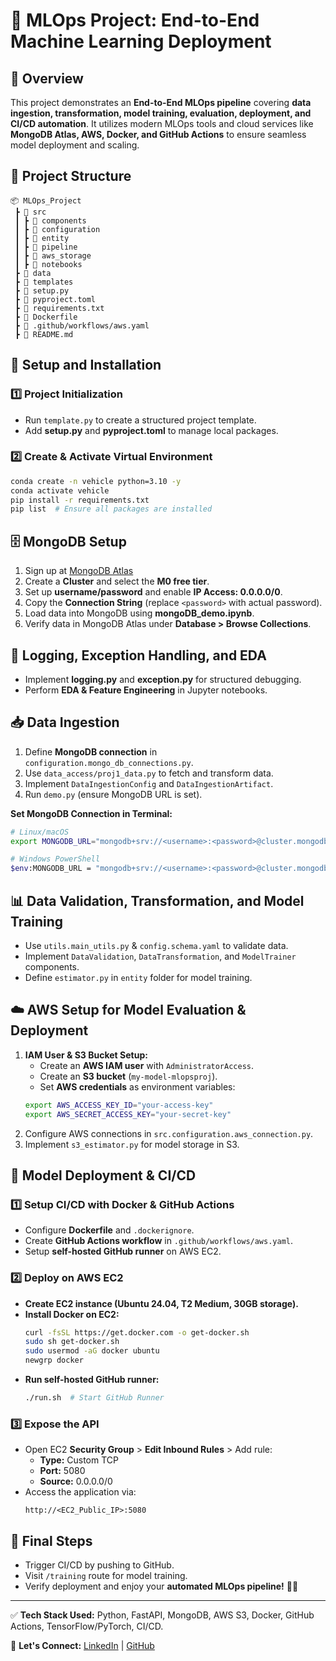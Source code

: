# 🚀 MLOps Project: End-to-End Machine Learning Deployment

## 📌 Overview

This project demonstrates an **End-to-End MLOps pipeline** covering **data ingestion, transformation, model training, evaluation, deployment, and CI/CD automation**. It utilizes modern MLOps tools and cloud services like **MongoDB Atlas, AWS, Docker, and GitHub Actions** to ensure seamless model deployment and scaling.

## 📂 Project Structure

```
📦 MLOps_Project
 ┣ 📂 src
 ┃ ┣ 📂 components
 ┃ ┣ 📂 configuration
 ┃ ┣ 📂 entity
 ┃ ┣ 📂 pipeline
 ┃ ┣ 📂 aws_storage
 ┃ ┣ 📂 notebooks
 ┣ 📂 data
 ┣ 📂 templates
 ┣ 📜 setup.py
 ┣ 📜 pyproject.toml
 ┣ 📜 requirements.txt
 ┣ 📜 Dockerfile
 ┣ 📜 .github/workflows/aws.yaml
 ┣ 📜 README.md
```

## 🔧 **Setup and Installation**

### 1️⃣ **Project Initialization**

- Run `template.py` to create a structured project template.
- Add **setup.py** and **pyproject.toml** to manage local packages.

### 2️⃣ **Create & Activate Virtual Environment**

```bash
conda create -n vehicle python=3.10 -y
conda activate vehicle
pip install -r requirements.txt
pip list  # Ensure all packages are installed
```

## 🗄️ **MongoDB Setup**

1. Sign up at [MongoDB Atlas](https://www.mongodb.com/atlas/database)
2. Create a **Cluster** and select the **M0 free tier**.
3. Set up **username/password** and enable **IP Access: 0.0.0.0/0**.
4. Copy the **Connection String** (replace `<password>` with actual password).
5. Load data into MongoDB using **mongoDB\_demo.ipynb**.
6. Verify data in MongoDB Atlas under **Database > Browse Collections**.

## 📝 **Logging, Exception Handling, and EDA**

- Implement **logging.py** and **exception.py** for structured debugging.
- Perform **EDA & Feature Engineering** in Jupyter notebooks.

## 📥 **Data Ingestion**

1. Define **MongoDB connection** in `configuration.mongo_db_connections.py`.
2. Use `data_access/proj1_data.py` to fetch and transform data.
3. Implement `DataIngestionConfig` and `DataIngestionArtifact`.
4. Run `demo.py` (ensure MongoDB URL is set).

**Set MongoDB Connection in Terminal:**

```bash
# Linux/macOS
export MONGODB_URL="mongodb+srv://<username>:<password>@cluster.mongodb.net"

# Windows PowerShell
$env:MONGODB_URL = "mongodb+srv://<username>:<password>@cluster.mongodb.net"
```

## 📊 **Data Validation, Transformation, and Model Training**

- Use `utils.main_utils.py` & `config.schema.yaml` to validate data.
- Implement `DataValidation`, `DataTransformation`, and `ModelTrainer` components.
- Define `estimator.py` in `entity` folder for model training.

## ☁️ **AWS Setup for Model Evaluation & Deployment**

1. **IAM User & S3 Bucket Setup:**
   - Create an **AWS IAM user** with `AdministratorAccess`.
   - Create an **S3 bucket** (`my-model-mlopsproj`).
   - Set **AWS credentials** as environment variables:
   ```bash
   export AWS_ACCESS_KEY_ID="your-access-key"
   export AWS_SECRET_ACCESS_KEY="your-secret-key"
   ```
2. Configure AWS connections in `src.configuration.aws_connection.py`.
3. Implement `s3_estimator.py` for model storage in S3.

## 🚀 **Model Deployment & CI/CD**

### 1️⃣ **Setup CI/CD with Docker & GitHub Actions**

- Configure **Dockerfile** and `.dockerignore`.
- Create **GitHub Actions workflow** in `.github/workflows/aws.yaml`.
- Setup **self-hosted GitHub runner** on AWS EC2.

### 2️⃣ **Deploy on AWS EC2**

- **Create EC2 instance (Ubuntu 24.04, T2 Medium, 30GB storage).**
- **Install Docker on EC2:**
  ```bash
  curl -fsSL https://get.docker.com -o get-docker.sh
  sudo sh get-docker.sh
  sudo usermod -aG docker ubuntu
  newgrp docker
  ```
- **Run self-hosted GitHub runner:**
  ```bash
  ./run.sh  # Start GitHub Runner
  ```

### 3️⃣ **Expose the API**

- Open EC2 **Security Group** > **Edit Inbound Rules** > Add rule:
  - **Type:** Custom TCP
  - **Port:** 5080
  - **Source:** 0.0.0.0/0
- Access the application via:
  ```
  http://<EC2_Public_IP>:5080
  ```

## 🎯 **Final Steps**

- Trigger CI/CD by pushing to GitHub.
- Visit `/training` route for model training.
- Verify deployment and enjoy your **automated MLOps pipeline!** 🚀🎉

---

✅ **Tech Stack Used:** Python, FastAPI, MongoDB, AWS S3, Docker, GitHub Actions, TensorFlow/PyTorch, CI/CD.

🔗 **Let's Connect:** [LinkedIn](https://linkedin.com/in/yashkumar-natholia) | [GitHub](https://github.com/Yashkumar-Natholia)

